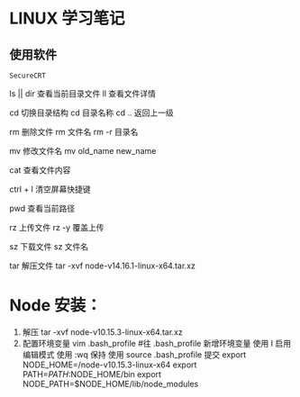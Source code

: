 # LINUX 学习笔记

## 使用软件
    SecureCRT
ls || dir  查看当前目录文件
ll 查看文件详情

cd 切换目录结构
   cd 目录名称
   cd .. 返回上一级

rm 删除文件
   rm 文件名
   rm -r 目录名
   
mv 修改文件名
   mv old_name new_name
   
cat 查看文件内容
  
ctrl + l 清空屏幕快捷键

pwd 查看当前路径
	  
rz 上传文件
    rz -y 覆盖上传
	  
sz 下载文件
	sz 文件名

tar 解压文件
   tar -xvf node-v14.16.1-linux-x64.tar.xz 
	
# Node 安装：
  1. 解压 tar -xvf node-v10.15.3-linux-x64.tar.xz
  2. 配置环境变量 
     vim .bash_profile
       #往 .bash_profile 新增环境变量
       使用 I 启用编辑模式
       使用 :wq 保持
       使用 source .bash_profile 提交
       export NODE_HOME=/node-v10.15.3-linux-x64
       export PATH=$PATH:$NODE_HOME/bin 
       export NODE_PATH=$NODE_HOME/lib/node_modules